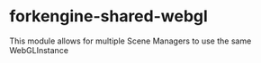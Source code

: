 # forkengine-shared-webgl
This module allows for multiple Scene Managers to use the same WebGLInstance
